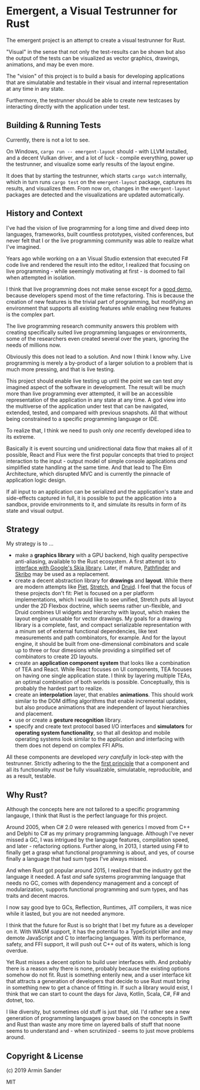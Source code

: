 # Emergent, a Visual Testrunner for Rust

The emergent project is an attempt to create a visual testrunner for Rust.

"Visual" in the sense that not only the test-results can be shown but also the output of the tests can be visualized as vector graphics, drawings, animations, and may be even more.

The "vision" of this project is to build a basis for developing applications that are simulatable and testable in their visual and internal representation at any time in any state.

Furthermore, the testrunner should be able to create new testcases by interacting directly with the application under test.

## Building & Running Tests

Currently, there is not a lot to see. 

On Windows, `cargo run -- emergent-layout` should - with LLVM installed, and a decent Vulkan driver, and a lot of luck - compile everything, power up the testrunner, and visualize some early results of the layout engine.

It does that by starting the testrunner, which starts `cargo watch` internally, which in turn runs `cargo test` on the `emergent-layout` package, captures its results, and visualizes them. From now on, changes in the `emergent-layout` packages are detected and the visualizations are updated automatically.

## History and Context

I've had the vision of live programming for a long time and dived deep into languages, frameworks, built countless prototypes, visited conferences, but never felt that I or the live programming community was able to realize what I've imagined.

Years ago while working on a an Visual Studio extension that executed F# code live and rendered the result into the editor, I realized that focusing on live programming - while seemingly motivating at first - is doomed to fail when attempted in isolation.

I think that live programming does not make sense except for a [good demo](https://www.youtube.com/watch?v=PUv66718DII), because developers spend most of the time refactoring. This is because the creation of new features is the trivial part of programming, but modifying an environment that supports all existing features _while_ enabling new features is the complex part.

The live programming research community answers this problem with creating specifically suited live programming languages or environments, some of the researchers even created several over the years, ignoring the needs of millions now.

Obviously this does not lead to a solution. And now I think I know why. Live programming is merely a by-product of a larger solution to a problem that is much more pressing, and that is live testing.

This project should enable live testing up until the point we can test _any_ imagined aspect of the software in development. The result will be much more than live programming ever attempted, it will be an accessible representation of the application in any state at any time. A god view into the multiverse of the application under test that can be navigated, extended, tested, and compared with previous snapshots. All that without being constrained to a specific programming language or IDE.

To realize that, I think we need to push only _one_ recently developed idea to its extreme.

Basically it is event sourcing und unidirectional data flow that makes all of it possible, React and Flux were the first popular concepts that tried to project interaction to the input - output model of simple console applications _and_ simplified state handling at the same time. And that lead to The Elm Architecture, which disrupted MVC and is currently the pinnacle of application logic design.

If all input to an application can be serialized and the application's state and side-effects captured in full, it is possible to put the application into a sandbox, provide environments to it, and simulate its results in form of its state and visual output.

## Strategy

My strategy is to ...

- make a **graphics library** with a GPU backend, high quality perspective anti-aliasing, available to the Rust ecosystem. A first attempt is to [interface with Google's Skia library](https://github.com/rust-skia/rust-skia). Later, if mature, [Pathfinder](https://github.com/servo/pathfinder) and [Skribo](https://github.com/linebender/skribo) may be used as a replacement.
- create a decent abstraction library for **drawings** and **layout**. While there are modern attempts like [Piet](https://github.com/linebender/piet), [Stretch](https://github.com/vislyhq/stretch), and [Druid](https://github.com/xi-editor/druid). I feel that the focus of these projects don't fit: Piet is focused on a per platform implementations, which I would like to see unified, Stretch puts all layout under the 2D Flexbox doctrine, which seems rather un-flexible, and Druid combines UI widgets and hierarchy with layout, which makes the layout engine unusable for vector drawings.
  My goals for a drawing library is a complete, fast, and compact serializable representation with a minum set of external functional dependencies, like text measurements and path combinators, for example.
  And for the layout engine, it should be built from one-dimensional combinators and scale up to three or four dimesions while providing a simplified set of combinators to create 2D layouts.
- create an **application component system** that looks like a combination of TEA and React. While React focuses on UI components, TEA focuses on having one single application state. I think by layering multiple TEAs, an optimal combination of both worlds is possible. Conceptually, this is probably the hardest part to realize.
- create an **interpolation** layer, that enables **animations**. This should work similar to the DOM diffing algorithms that enable incremental updates, but also produce animations that are independent of layout hierarchies and placement.
- use or create a **gesture recognition** library.
- specify and create text protocol based I/O interfaces and **simulators** for **operating system functionality**, so that all desktop and mobile operating systems look similar to the application and interfacing with them does not depend on complex FFI APIs.

All these components are developed _very carefully_ in lock-step with the testrunner. Strictly adhering to the the [first principle](https://en.wikipedia.org/wiki/First_principle) that a component and all its functionality _must_ be fully visualizable, simulatable, reproducible, and as a result, testable.

## Why Rust?

Although the concepts here are not tailored to a specific programming langauge, I think that Rust is the perfect language for this project.

Around 2005, when C# 2.0 were released with generics I moved from C++ and Delphi to C# as my primary programming language. Although I've never missed a GC, I was intrigued by the language features, compilation speed, and later - refactoring options. Further along, in 2013, I started using F# to finally get a grasp what functional programming is about, and yes, of course finally a language that had sum types I've always missed.

And when Rust got popular around 2015, I realized that the industry got the language it needed. A fast _and_ safe systems programming language that needs no GC, comes with dependency management and a concept of modularization, supports functional programming and sum types, and has traits and decent macros.

I now say good bye to GCs, Reflection, Runtimes, JIT compilers, it was nice while it lasted, but you are not needed anymore.

I think that the future for Rust is so bright that I bet my future as a developer on it. With WASM support, it has the potential to a TypeScript killer and may demote JavaScript and C to interfacing languages. With its performance, safety, and FFI support, it will push out C++ out of its waters, which is long overdue.

Yet Rust misses a decent option to build user interfaces with. And probably there is a reason why there is none, probably because the existing options somehow do not fit. Rust is something enterily new, and a user interface kit that attracts a generation of developers that decide to use Rust must bring in something new to get a chance of fitting in. If such a library would exist, I think that we can start to count the days for Java, Kotlin, Scala, C#, F# and dotnet, too.

I like diversity, but sometimes old stuff is just that, old. I'd rather see a new generation of programming languages grow based on the concepts in Swift and Rust than waste any more time on layered balls of stuff that noone seems to understand and - when scrutinized - seems to just move problems around.

## Copyright & License 

(c) 2019 Armin Sander

MIT


